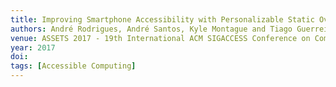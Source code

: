 ```yaml
---
title: Improving Smartphone Accessibility with Personalizable Static Overlays
authors: André Rodrigues, André Santos, Kyle Montague and Tiago Guerreiro
venue: ASSETS 2017 - 19th International ACM SIGACCESS Conference on Computers and Accessibility. Baltimore, Maryland, USA, October, 2017. To Appear.
year: 2017
doi: 
tags: [Accessible Computing]
---
```

